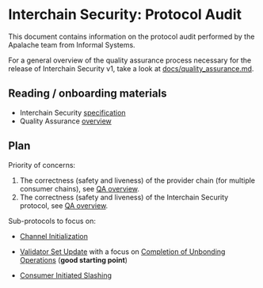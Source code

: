 # Interchain Security: Protocol Audit

This document contains information on the protocol audit performed by the Apalache team from Informal Systems. 

For a general overview of the quality assurance process necessary for the release of Interchain Security v1, take a look at [docs/quality_assurance.md](./quality_assurance.md). 

## Reading / onboarding materials

- Interchain Security [specification](https://github.com/cosmos/ibc/blob/marius/ccv/spec/app/ics-028-cross-chain-validation/README.md)
- Quality Assurance [overview](./quality_assurance.md)

## Plan

Priority of concerns:
1. The correctness (safety and liveness) of the provider chain (for multiple consumer chains), see [QA overview](./quality_assurance.md#provider-chain-correctness).
2. The correctness (safety and liveness) of the Interchain Security protocol, see [QA overview](./quality_assurance.md#interchain-security-protocol-correctness).

Sub-protocols to focus on:
- [Channel Initialization](https://github.com/cosmos/ibc/blob/marius/ccv/spec/app/ics-028-cross-chain-validation/overview_and_basic_concepts.md#channel-initialization)

- [Validator Set Update](https://github.com/cosmos/ibc/blob/marius/ccv/spec/app/ics-028-cross-chain-validation/overview_and_basic_concepts.md#validator-set-update) with a focus on [Completion of Unbonding Operations](https://github.com/cosmos/ibc/blob/marius/ccv/spec/app/ics-028-cross-chain-validation/overview_and_basic_concepts.md#completion-of-unbonding-operations) (**good starting point**)
  
- [Consumer Initiated Slashing](https://github.com/cosmos/ibc/blob/marius/ccv/spec/app/ics-028-cross-chain-validation/overview_and_basic_concepts.md#consumer-initiated-slashing)




